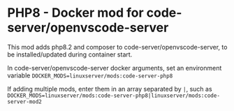 # PHP8 - Docker mod for code-server/openvscode-server

This mod adds php8.2 and composer to code-server/openvscode-server, to be installed/updated during container start.

In code-server/openvscode-server docker arguments, set an environment variable `DOCKER_MODS=linuxserver/mods:code-server-php8`

If adding multiple mods, enter them in an array separated by `|`, such as `DOCKER_MODS=linuxserver/mods:code-server-php8|linuxserver/mods:code-server-mod2`
